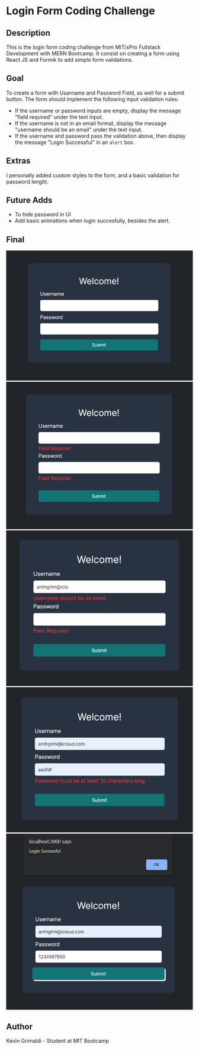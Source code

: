 # Login Form Coding Challenge

## Description
This is the login form coding challenge from MIT/xPro Fullstack Development with MERN Bootcamp. It consist on creating a form using React JS and Formik to add simple form validations. 

## Goal 
To create a form with Usarname and Password Field, as well for a submit button. The form should implement the following input validation rules:

- If the username or password inputs are empty, display the message "field required" under the text input.
- If the username is not in an email format, display the message "username should be an email" under the text input.
- If the username and password pass the validation above, then display the message "Login Successful" in an `alert` box.

## Extras
I personally added custom styles to the form, and a basic validation for password lenght. 

## Future Adds

- To hide password in UI
- Add basic animations when login succesfully, besides the alert. 

## Final 

![image](./images/loginForm.png)
![image](./images/loginForm2.png)
![image](./images/loginForm3.png)
![image](./images/loginForm4.png)
![image](./images/loginForm5.png)

## Author
Kevin Grimaldi - Student at MIT Bootcamp